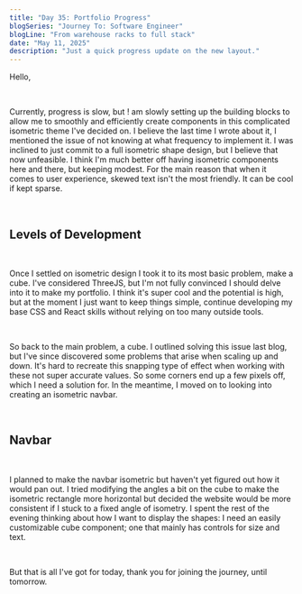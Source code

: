 ```yaml
---
title: "Day 35: Portfolio Progress"
blogSeries: "Journey To: Software Engineer"
blogLine: "From warehouse racks to full stack"
date: "May 11, 2025"
description: "Just a quick progress update on the new layout."
---
```


Hello,

<br>

Currently, progress is slow, but ! am slowly setting up the building blocks to allow me to smoothly and efficiently create components in this complicated isometric theme I've decided on. I believe the last time I wrote about it, I mentioned the issue of not knowing at what frequency to implement it. I was inclined to just commit to a full isometric shape design, but I believe that now unfeasible. I think I'm much better off having isometric components here and there, but keeping modest. For the main reason that when it comes to user experience, skewed text isn't the most friendly. It can be cool if kept
sparse.

<br>

## Levels of Development

<br>

Once I settled on isometric design I took it to its most basic problem, make a cube. I've considered ThreeJS, but I'm not fully convinced I should delve into it to make my portfolio. I think it's super cool and the potential is high, but at the moment I just want to keep things simple, continue developing my base CSS and React skills without relying on too many outside tools.

<br>

So back to the main problem, a cube. I outlined solving this issue last blog, but I've since discovered some problems that arise when scaling up and down. It's hard to recreate this snapping type of effect when working with these not super accurate values. So some corners end up a few pixels off, which I need a solution for. In the meantime, I moved on to looking into creating an isometric navbar.

<br>

## Navbar

<br>

I planned to make the navbar isometric but haven't yet figured out how it would pan out. I tried modifying the angles a bit on the cube to make the isometric rectangle more horizontal but decided the website would be more consistent if I stuck to a fixed angle of isometry. I spent the rest of the evening thinking about how I want to display the shapes: I need an easily customizable cube component; one that mainly has controls for size and text.

<br>

But that is all I've got for today, thank you for joining the journey, until tomorrow.
